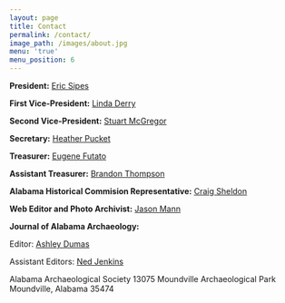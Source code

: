 ```yaml
---
layout: page
title: Contact
permalink: /contact/
image_path: /images/about.jpg
menu: 'true'
menu_position: 6
---
```



**President:** [Eric Sipe](mailto:sipes.eric@gmail.com)[s](__notset__)

**First Vice-President:** [Linda Derry](mailto:cahawba@bellsouth.net)

**Second Vice-President:** [Stuart McGregor](mailto:smcgregor@gsa.state.al.us)

**Secretary:** [Heather Pucket](mailto:heather.r.puckett@gmail.com)

**Treasurer:** [Eugene Futato](mailto:efutato@bama.ua.edu)

**Assistant Treasurer:** [Brandon Thompson](mailto:branthompson@hotmail.com)

**Alabama Historical Commision Representative:** [Craig Sheldon](mailto:csheldon@mail.aum.edu)

**Web Editor and Photo Archivist:** [Jason Mann](mailto:jmann@troy.edu)

**Journal of Alabama Archaeology:**

Editor: [Ashley Dumas](mailto:ashleydumas@usa.net)

Assistant Editors: [Ned Jenkins](mailto:toulous1@bellsouth.net)

Alabama Archaeological Society 13075 Moundville Archaeological Park Moundville, Alabama 35474